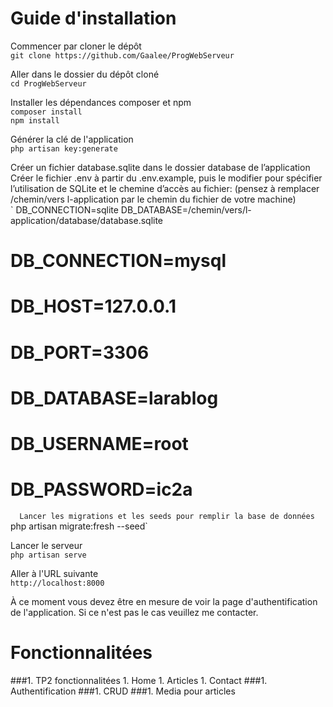 # Guide d'installation

Commencer par cloner le dépôt  
`git clone https://github.com/Gaalee/ProgWebServeur`

Aller dans le dossier du dépôt cloné  
`cd ProgWebServeur`

Installer les dépendances composer et npm  
`composer install`  
`npm install`

Générer la clé de l'application  
`php artisan key:generate`

Créer un fichier database.sqlite dans le dossier database de l’application  
Créer le fichier .env à partir du .env.example, puis le modifier pour spécifier l’utilisation de SQLite et le chemine d’accès au fichier: (pensez à remplacer /chemin/vers l-application par le chemin du fichier de votre machine)  
`
DB_CONNECTION=sqlite
DB_DATABASE=/chemin/vers/l-application/database/database.sqlite
# DB_CONNECTION=mysql
# DB_HOST=127.0.0.1
# DB_PORT=3306
# DB_DATABASE=larablog
# DB_USERNAME=root
# DB_PASSWORD=ic2a
`  
Lancer les migrations et les seeds pour remplir la base de données  
`php artisan migrate:fresh --seed`

Lancer le serveur  
`php artisan serve`

Aller à l'URL suivante  
`http://localhost:8000`

À ce moment vous devez être en mesure de voir la page d'authentification de l'application. Si ce n'est pas le cas veuillez me contacter.


# Fonctionnalitées
###1. TP2 fonctionnalitées
    1. Home
    1. Articles
    1. Contact
###1. Authentification
###1. CRUD
###1. Media pour articles